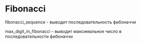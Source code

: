 # Fibonacci

fibonacci_sequence - выводит последовательность фибоначчи

max_digit_in_fibonacci - выводит максимальное число в последовательности фибоначчи
